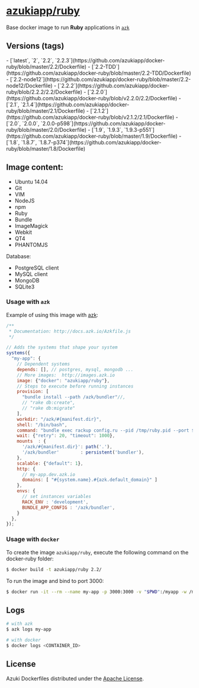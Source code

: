 [azukiapp/ruby](http://images.azk.io/#/ruby)
==================

Base docker image to run **Ruby** applications in [`azk`](http://azk.io)

Versions (tags)
---

<versions>
- [`latest`, `2`, `2.2`, `2.2.3`](https://github.com/azukiapp/docker-ruby/blob/master/2.2/Dockerfile)
- [`2.2-TDD`](https://github.com/azukiapp/docker-ruby/blob/master/2.2-TDD/Dockerfile)
- [`2.2-node12`](https://github.com/azukiapp/docker-ruby/blob/master/2.2-node12/Dockerfile)
- [`2.2.2`](https://github.com/azukiapp/docker-ruby/blob/2.2.2/2.2/Dockerfile)
- [`2.2.0`](https://github.com/azukiapp/docker-ruby/blob/v2.2.0/2.2/Dockerfile)
- [`2.1`, `2.1.4`](https://github.com/azukiapp/docker-ruby/blob/master/2.1/Dockerfile)
- [`2.1.2`](https://github.com/azukiapp/docker-ruby/blob/v2.1.2/2.1/Dockerfile)
- [`2.0`, `2.0.0`, `2.0.0-p598`](https://github.com/azukiapp/docker-ruby/blob/master/2.0/Dockerfile)
- [`1.9`, `1.9.3`, `1.9.3-p551`](https://github.com/azukiapp/docker-ruby/blob/master/1.9/Dockerfile)
- [`1.8`, `1.8.7`, `1.8.7-p374`](https://github.com/azukiapp/docker-ruby/blob/master/1.8/Dockerfile)
</versions>

Image content:
---

- Ubuntu 14.04
- Git
- VIM
- NodeJS
- npm
- Ruby
- Bundle
- ImageMagick
- Webkit
- QT4
- PHANTOMJS

Database:

- PostgreSQL client
- MySQL client
- MongoDB
- SQLite3

### Usage with `azk`

Example of using this image with [azk](http://azk.io):

```js
/**
 * Documentation: http://docs.azk.io/Azkfile.js
 */

// Adds the systems that shape your system
systems({
  "my-app": {
    // Dependent systems
    depends: [], // postgres, mysql, mongodb ...
    // More images:  http://images.azk.io
    image: {"docker": "azukiapp/ruby"},
    // Steps to execute before running instances
    provision: [
      "bundle install --path /azk/bundler"//,
      // "rake db:create",
      // "rake db:migrate"
    ],
    workdir: "/azk/#{manifest.dir}",
    shell: "/bin/bash",
    command: "bundle exec rackup config.ru --pid /tmp/ruby.pid --port $HTTP_PORT --host 0.0.0.0",
    wait: {"retry": 20, "timeout": 1000},
    mounts  : {
      '/azk/#{manifest.dir}': path('.'),
      '/azk/bundler'        : persistent('bundler'),
    },
    scalable: {"default": 1},
    http: {
      // my-app.dev.azk.io
      domains: [ "#{system.name}.#{azk.default_domain}" ]
    },
    envs: {
      // set instances variables
      RACK_ENV : 'development',
      BUNDLE_APP_CONFIG : '/azk/bundler',
    }
  },
});
```

### Usage with `docker`

To create the image `azukiapp/ruby`, execute the following command on the docker-ruby folder:

```sh
$ docker build -t azukiapp/ruby 2.2/
```

To run the image and bind to port 3000:

```sh
$ docker run -it --rm --name my-app -p 3000:3000 -v "$PWD":/myapp -w /myapp azukiapp/ruby ruby app.rb
```

Logs
---

```sh
# with azk
$ azk logs my-app

# with docker
$ docker logs <CONTAINER_ID>
```

## License

Azuki Dockerfiles distributed under the [Apache License][license].

[license]: ./LICENSE

